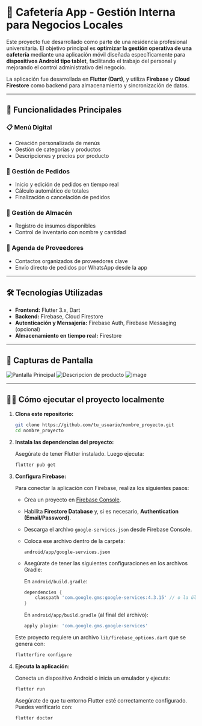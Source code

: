 # 📱 Cafetería App - Gestión Interna para Negocios Locales

Este proyecto fue desarrollado como parte de una residencia profesional universitaria. El objetivo principal es **optimizar la gestión operativa de una cafetería** mediante una aplicación móvil diseñada específicamente para **dispositivos Android tipo tablet**, facilitando el trabajo del personal y mejorando el control administrativo del negocio.

La aplicación fue desarrollada en **Flutter (Dart)**, y utiliza **Firebase** y **Cloud Firestore** como backend para almacenamiento y sincronización de datos.

---

## 🚀 Funcionalidades Principales

### 📋 Menú Digital
- Creación personalizada de menús
- Gestión de categorías y productos
- Descripciones y precios por producto

### 🧾 Gestión de Pedidos
- Inicio y edición de pedidos en tiempo real
- Cálculo automático de totales
- Finalización o cancelación de pedidos

### 🏪 Gestión de Almacén
- Registro de insumos disponibles
- Control de inventario con nombre y cantidad

### 📇 Agenda de Proveedores
- Contactos organizados de proveedores clave
- Envío directo de pedidos por WhatsApp desde la app

---

## 🛠️ Tecnologías Utilizadas

- **Frontend:** Flutter 3.x, Dart
- **Backend:** Firebase, Cloud Firestore
- **Autenticación y Mensajería:** Firebase Auth, Firebase Messaging (opcional)
- **Almacenamiento en tiempo real:** Firestore

---

## 📸 Capturas de Pantalla


![Pantalla Principal](https://github.com/user-attachments/assets/013d1314-a06d-444f-bd90-122db8157382)
![Descripcion de producto](https://github.com/user-attachments/assets/45ae90bb-224c-4211-a95f-51a655f56405)
![image](https://github.com/user-attachments/assets/298c7fdb-57c6-4925-9980-1ba60ae7b9cf)

---

## 🧑‍💻 Cómo ejecutar el proyecto localmente

1. **Clona este repositorio:**

   ```bash
   git clone https://github.com/tu_usuario/nombre_proyecto.git
   cd nombre_proyecto
   ```

2. **Instala las dependencias del proyecto:**

   Asegúrate de tener Flutter instalado. Luego ejecuta:

   ```bash
   flutter pub get
   ```

3. **Configura Firebase:**

   Para conectar la aplicación con Firebase, realiza los siguientes pasos:

   - Crea un proyecto en [Firebase Console](https://console.firebase.google.com/).
   - Habilita **Firestore Database** y, si es necesario, **Authentication (Email/Password)**.
   - Descarga el archivo `google-services.json` desde Firebase Console.
   - Coloca ese archivo dentro de la carpeta:
     ```
     android/app/google-services.json
     ```
   - Asegúrate de tener las siguientes configuraciones en los archivos Gradle:

     En `android/build.gradle`:
     ```gradle
     dependencies {
         classpath 'com.google.gms:google-services:4.3.15' // o la última versión estable
     }
     ```

     En `android/app/build.gradle` (al final del archivo):
     ```gradle
     apply plugin: 'com.google.gms.google-services'
     ```

   Este proyecto requiere un archivo `lib/firebase_options.dart` que se genera con:

   ```bash
   flutterfire configure
   ```

4. **Ejecuta la aplicación:**

   Conecta un dispositivo Android o inicia un emulador y ejecuta:

   ```bash
   flutter run
   ```

   Asegúrate de que tu entorno Flutter esté correctamente configurado. Puedes verificarlo con:

   ```bash
   flutter doctor
   ```
